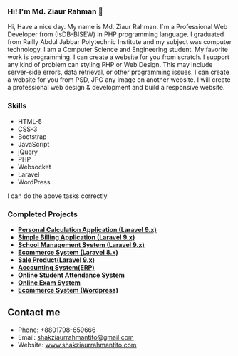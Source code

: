 ### Hi! I'm Md. Ziaur Rahman 👋
Hi, Have a nice day. My name is Md. Ziaur Rahman. I`m a Professional Web Developer from (IsDB-BISEW) in PHP programming language. I graduated from Railly Abdul Jabbar Polytechnic Institute and my subject was computer technology. I am a Computer Science and Engineering student. My favorite work is programming. I can create a website for you from scratch. I support any kind of problem can styling PHP or Web Design. This may include server-side errors, data retrieval, or other programming issues. I can create a website for you from PSD, JPG any image on another website. I will create a professional web design & development and build a responsive website.


### Skills
- HTML-5
- CSS-3
- Bootstrap
- JavaScript
- jQuery
- PHP
- Websocket
- Laravel
- WordPress

I can do the above tasks correctly

### Completed Projects

- **[Personal Calculation Application (Laravel 9.x)](https://pcs.shakziaurrahmantito.tk/)**
- **[Simple Billing Application (Laravel 9.x)](https://www.billingapplication.shakziaurrahmantito.tk/)**
- **[School Management System (Laravel 9.x)](https://www.school.shakziaurrahmantito.tk/)**
- **[Ecommerce System (Laravel 8.x)](https://elaravel.shakziaurrahmantito.tk/)**
- **[Sale Product(Laravel 9.x)](https://sale.shakziaurrahmantito.tk/)**
- **[Accounting System(ERP)](https://accountsy.shakziaurrahmantito.tk/login.php)**
- **[Online Student Attendance System](https://studentattendancesystem.shakziaurrahmantito.tk)**
- **[Online Exam System](https://onlineexamsystem.shakziaurrahmantito.tk/)**
- **[Ecommerce System (Wordpress)](http://wordpressecommerce.shakziaurrahmantito.tk/)**


## Contact me
- Phone: +8801798-659666
- Email: shakziaurrahmantito@gmail.com
- Website: www.shakziaurrahmantito.com
